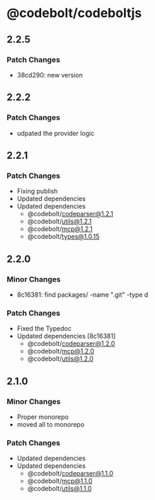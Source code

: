 # @codebolt/codeboltjs

## 2.2.5

### Patch Changes

- 38cd290: new version

## 2.2.2

### Patch Changes

- udpated the provider logic

## 2.2.1

### Patch Changes

- Fixing publish
- Updated dependencies
- Updated dependencies
  - @codebolt/codeparser@1.2.1
  - @codebolt/utils@1.2.1
  - @codebolt/mcp@1.2.1
  - @codebolt/types@1.0.15

## 2.2.0

### Minor Changes

- 8c16381: find packages/ -name ".git" -type d

### Patch Changes

- Fixed the Typedoc
- Updated dependencies [8c16381]
  - @codebolt/codeparser@1.2.0
  - @codebolt/mcp@1.2.0
  - @codebolt/utils@1.2.0

## 2.1.0

### Minor Changes

- Proper monorepo
- moved all to monorepo

### Patch Changes

- Updated dependencies
- Updated dependencies
  - @codebolt/codeparser@1.1.0
  - @codebolt/mcp@1.1.0
  - @codebolt/utils@1.1.0
